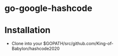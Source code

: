 # go-google-hashcode

# Installation

* Clone into your $GOPATH/src/github.com/King-of-Babylon/hashcode2020
